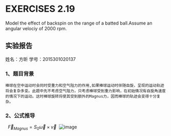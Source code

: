# EXERCISES 2.19
  Model the effect of backspin on the range of a batted ball.Assume an angular velociy of 2000 rpm.
## 实验报告
姓名：方昕 学号：2015301020137

### 1、题目背景
    棒球在空中运动时会同时受重力和空气阻力的作用,如果棒球运动时伴随自旋，呈现的运动轨迹将会复杂多变。此题中先不考虑空气阻力，只考虑棒球受到重力影响，在初始情况有自旋角速度的情况下的运动。这时棒球旋转将使其受到额外的Magnus力，因而棒球的轨迹会变得十分复杂。
### 2、公式推导
   $\vec{F}_{Magnus}= S_{0}\vec{\omega}\times\vec{v}$
  ![image](https://pan.baidu.com/s/1eRPyAGU)

